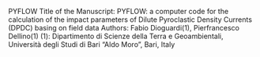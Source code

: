 PYFLOW
Title of the Manuscript: PYFLOW: a computer code for the calculation of the impact parameters of Dilute Pyroclastic Density Currents (DPDC) basing on field data
Authors: Fabio Dioguardi(1), Pierfrancesco Dellino(1)
(1): Dipartimento di Scienze della Terra e Geoambientali, Università degli Studi di Bari “Aldo Moro”, Bari, Italy
